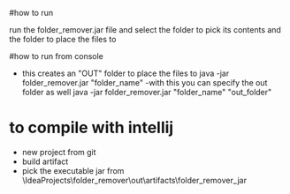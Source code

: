 #how to run

run the folder_remover.jar file and select the folder to pick its contents and the
folder to place the files to

#how to run from console
- this creates an "OUT" folder to place the files to
java -jar folder_remover.jar "folder_name"
-with this you can specify the out folder as well
java -jar folder_remover.jar "folder_name" "out_folder"

# to compile with intellij
- new project from git
- build artifact
- pick the executable jar from \IdeaProjects\folder_remover\out\artifacts\folder_remover_jar
